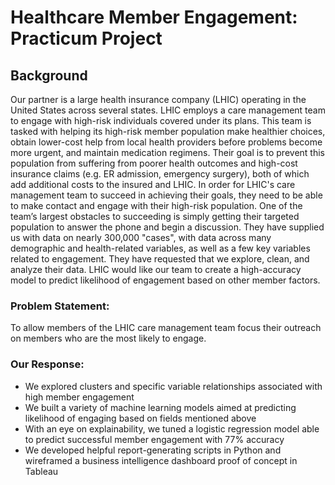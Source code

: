 # Healthcare Member Engagement: Practicum Project

## Background

Our partner is a large health insurance company (LHIC) operating in the United
States across several states. LHIC employs a care
management team to engage with high-risk individuals covered under its plans. This team
is tasked with helping its high-risk member population make healthier choices, obtain
lower-cost help from local health providers before problems become more urgent, and
maintain medication regimens. Their goal is to prevent this population from suffering from
poorer health outcomes and high-cost insurance claims (e.g. ER admission, emergency
surgery), both of which add additional costs to the insured and LHIC.
In order for LHIC's care management team to succeed in achieving their goals,
they need to be able to make contact and engage with their high-risk population. One of
the team’s largest obstacles to succeeding is simply getting their targeted population to
answer the phone and begin a discussion. They have supplied us with data on nearly
300,000 "cases", with data across many demographic and health-related variables, as
well as a few key variables related to engagement. They have requested that we explore,
clean, and analyze their data. LHIC would like our team to create a high-accuracy model
to predict likelihood of engagement based on other member factors.

### Problem Statement:

To allow members of the LHIC care management team focus their outreach on members who are the most likely to engage.

### Our Response:

 - We explored clusters and specific variable relationships associated with high member engagement 
 - We built a variety of machine learning models aimed at predicting likelihood of engaging based on fields mentioned above
 - With an eye on explainability, we tuned a logistic regression model able to predict successful member engagement with 77% accuracy
 - We developed helpful report-generating scripts in Python and wireframed a business intelligence dashboard proof of concept in Tableau
